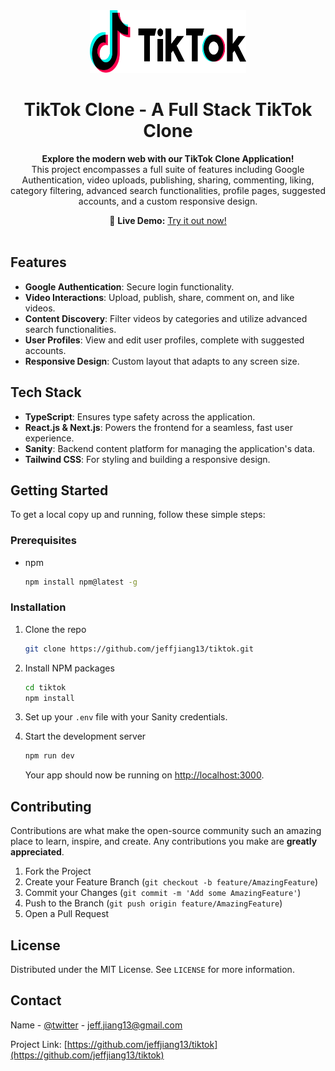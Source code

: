 

<div align="center">
  <a href="https://github.com/jeffjiang13/tiktok">
    <img src="utils/TikTok_logo.webp" alt="TikTok Logo" width="250" height="100" />
  </a>
</div>

<h1 align="center">TikTok Clone - A Full Stack TikTok Clone</h1>

<p align="center">
  <strong>Explore the modern web with our TikTok Clone Application!</strong><br>
  This project encompasses a full suite of features including Google Authentication, video uploads, publishing, sharing, commenting, liking, category filtering, advanced search functionalities, profile pages, suggested accounts, and a custom responsive design.
</p>

<div align="center">
  👋 <strong>Live Demo:</strong> <a href="https://jj-tiktok.vercel.app/">Try it out now!</a>
</div>

<br />

## Features

- **Google Authentication**: Secure login functionality.
- **Video Interactions**: Upload, publish, share, comment on, and like videos.
- **Content Discovery**: Filter videos by categories and utilize advanced search functionalities.
- **User Profiles**: View and edit user profiles, complete with suggested accounts.
- **Responsive Design**: Custom layout that adapts to any screen size.

## Tech Stack

- **TypeScript**: Ensures type safety across the application.
- **React.js & Next.js**: Powers the frontend for a seamless, fast user experience.
- **Sanity**: Backend content platform for managing the application's data.
- **Tailwind CSS**: For styling and building a responsive design.

## Getting Started

To get a local copy up and running, follow these simple steps:

### Prerequisites

- npm
  ```sh
  npm install npm@latest -g
  ```

### Installation

1. Clone the repo
   ```sh
   git clone https://github.com/jeffjiang13/tiktok.git
   ```
2. Install NPM packages
   ```sh
   cd tiktok
   npm install
   ```
3. Set up your `.env` file with your Sanity credentials.

4. Start the development server
   ```sh
   npm run dev
   ```
   Your app should now be running on [http://localhost:3000](http://localhost:3000).

## Contributing

Contributions are what make the open-source community such an amazing place to learn, inspire, and create. Any contributions you make are **greatly appreciated**.

1. Fork the Project
2. Create your Feature Branch (`git checkout -b feature/AmazingFeature`)
3. Commit your Changes (`git commit -m 'Add some AmazingFeature'`)
4. Push to the Branch (`git push origin feature/AmazingFeature`)
5. Open a Pull Request

## License

Distributed under the MIT License. See `LICENSE` for more information.

## Contact

Name - [@twitter](https://twitter.com/jeffjiang9) - jeff.jiang13@gmail.com

Project Link: [https://github.com/jeffjiang13/tiktok](https://github.com/jeffjiang13/tiktok)
